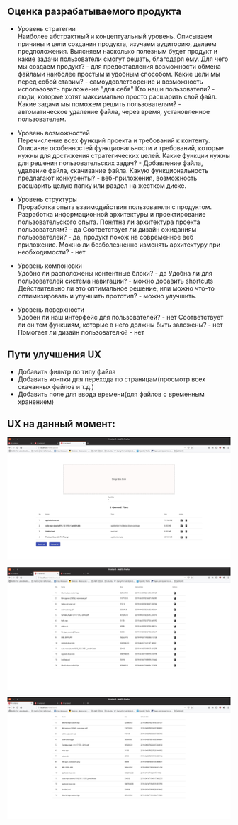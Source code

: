 ## Оценка разрабатываемого продукта

* Уровень стратегии </br>
Наиболее абстрактный и концептуальный уровень. Описываем причины и цели создания продукта, изучаем аудиторию, делаем предположения. Выясняем насколько полезным будет продукт и какие задачи пользователи смогут решать, благодаря ему.
Для чего мы создаем продукт? - для предоставления возможности обмена файлами наиболее простым и удобным способом.
Какие цели мы перед собой ставим? - самоудовлетворение и возможность использовать приложение "для себя"
Кто наши пользователи? - люди, которые хотят максимально просто расшарить свой файл. 
Какие задачи мы поможем решить пользователям? - автоматическое удаление файла, через время, установленное пользователем.

* Уровень возможностей</br>
Перечисление всех функций проекта и требований к контенту. Описание особенностей функциональности и требований, которые нужны для достижения стратегических целей.
Какие функции нужны для решения пользовательских задач? - Добавление файла, удаление файла, скачивание файла.
Какую функциональность предлагают конкуренты? - веб-приложения, возможность расшарить целую папку или раздел на жестком диске. 

* Уровень структуры</br>
Проработка опыта взаимодействия пользователя с продуктом. Разработка информационной архитектуры и проектирование пользовательского опыта.
Понятна ли архитектура проекта пользователям? - да
Соответствует ли дизайн ожиданиям пользователей? - да, продукт похож на современное веб приложение.
Можно ли безболезненно изменять архитектуру при необходимости? - нет

* Уровень компоновки </br>
Удобно ли расположены контентные блоки? - да
Удобна ли для пользователей система навигации? - можно добавить shortcuts
Действительно ли это оптимальное решение, или можно что-то оптимизировать и улучшить прототип? - можно улучшить. 

* Уровень поверхности </br>
Удобен ли наш интерфейс для пользователей? - нет
Соответствует ли он тем функциям, которые в него должны быть заложены? - нет
Помогает ли дизайн пользователю? - нет 

## Пути улучшения UX
* Добавить фильтр по типу файла
* Добавить конпки для перехода по страницам(просмотр всех скачанных файлов и т.д.)
* Добавить поле для ввода времени(для файлов с временным хранением)

## UX на данный момент:

![screen1](screenshots/screen1.jpg)

![screen2](screenshots/screen2.jpg)

![screen3](screenshots/screen3.jpg)

